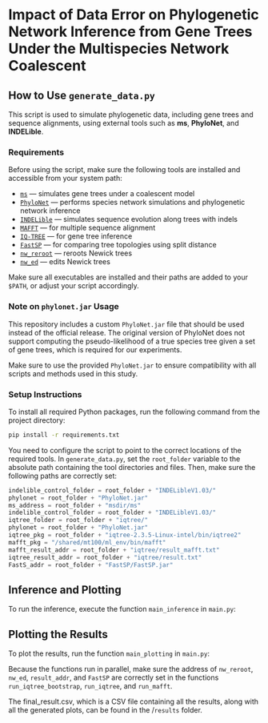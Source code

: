 # Impact of Data Error on Phylogenetic Network Inference from Gene Trees Under the Multispecies Network Coalescent

## How to Use `generate_data.py`

This script is used to simulate phylogenetic data, including gene trees and sequence alignments, using external tools such as **ms**, **PhyloNet**, and **INDELible**.

### Requirements

Before using the script, make sure the following tools are installed and accessible from your system path:

- [`ms`](http://home.uchicago.edu/rhudson1/source/mksamples.html) — simulates gene trees under a coalescent model
- [`PhyloNet`](https://bioinfocs.rice.edu/phylonet) — performs species network simulations and phylogenetic network inference
- [`INDELible`](http://abacus.gene.ucl.ac.uk/software/indelible/) — simulates sequence evolution along trees with indels
- [`MAFFT`](https://mafft.cbrc.jp/alignment/software/) — for multiple sequence alignment
- [`IQ-TREE`](http://www.iqtree.org/) — for gene tree inference
- [`FastSP`](https://github.com/smirarab/FastSP) — for comparing tree topologies using split distance
- [`nw_reroot`](https://github.com/tjunier/newick_utils/tree/master) — reroots Newick trees
- [`nw_ed`](https://github.com/tjunier/newick_utils/tree/master) — edits Newick trees

Make sure all executables are installed and their paths are added to your `$PATH`, or adjust your script accordingly.


### Note on `phylonet.jar` Usage

This repository includes a custom `PhyloNet.jar` file that should be used instead of the official release. The original version of PhyloNet does not support computing the pseudo-likelihood of a true species tree given a set of gene trees, which is required for our experiments.

Make sure to use the provided `PhyloNet.jar` to ensure compatibility with all scripts and methods used in this study.

### Setup Instructions

To install all required Python packages, run the following command from the project directory:

```bash
pip install -r requirements.txt
```

You need to configure the script to point to the correct locations of the required tools. In `generate_data.py`, set the `root_folder` variable to the absolute path containing the tool directories and files. Then, make sure the following paths are correctly set:

```python
indelible_control_folder = root_folder + "INDELibleV1.03/"
phylonet = root_folder + "PhyloNet.jar"
ms_address = root_folder + "msdir/ms"
indelible_control_folder = root_folder + "INDELibleV1.03/"
iqtree_folder = root_folder + "iqtree/"
phylonet = root_folder + "PhyloNet.jar"
iqtree_pkg = root_folder + "iqtree-2.3.5-Linux-intel/bin/iqtree2"
mafft_pkg = "/shared/mt100/ml_env/bin/mafft"
mafft_result_addr = root_folder + "iqtree/result_mafft.txt"
iqtree_result_addr = root_folder + "iqtree/result.txt"
FastS_addr = root_folder + "FastSP/FastSP.jar"
```
## Inference and Plotting

To run the inference, execute the function `main_inference` in `main.py`:

## Plotting the Results

To plot the results, run the function `main_plotting` in `main.py`:

Because the functions run in parallel, make sure the address of `nw_reroot`, `nw_ed`, `result_addr`, and `FastSP` are correctly set in the functions `run_iqtree_bootstrap`, `run_iqtree`, and `run_mafft`.

The final_result.csv, which is a CSV file containing all the results, along with all the generated plots, can be found in the /`results` folder.
